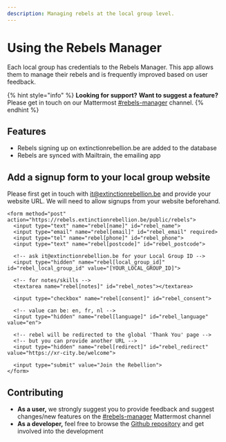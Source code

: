 ```yaml
---
description: Managing rebels at the local group level.
---
```


# Using the Rebels Manager

Each local group has credentials to the Rebels Manager. This app allows them to manage their rebels and is frequently improved based on user feedback.

{% hint style="info" %}
**Looking for support?** **Want to suggest a feature?** Please get in touch on our Mattermost [\#rebels-manager](https://organise.earth/xrbelgium/channels/rebels-manager) channel.
{% endhint %}

## Features

* Rebels signing up on extinctionrebellion.be are added to the database
* Rebels are synced with Mailtrain, the emailing app

## Add a signup form to your local group website

Please first get in touch with it@extinctionrebellion.be and provide your website URL. We will need to allow signups from your website beforehand.

```markup
<form method="post" action="https://rebels.extinctionrebellion.be/public/rebels">
  <input type="text" name="rebel[name]" id="rebel_name">
  <input type="email" name="rebel[email]" id="rebel_email" required>
  <input type="tel" name="rebel[phone]" id="rebel_phone">
  <input type="text" name="rebel[postcode]" id="rebel_postcode">

  <!-- ask it@extinctionrebellion.be for your Local Group ID -->
  <input type="hidden" name="rebel[local_group_id]" id="rebel_local_group_id" value="[YOUR_LOCAL_GROUP_ID]">

  <!-- for notes/skills -->
  <textarea name="rebel[notes]" id="rebel_notes"></textarea>

  <input type="checkbox" name="rebel[consent]" id="rebel_consent">

  <!-- value can be: en, fr, nl -->
  <input type="hidden" name="rebel[language]" id="rebel_language" value="en">

  <!-- rebel will be redirected to the global 'Thank You' page -->
  <!-- but you can provide another URL -->
  <input type="hidden" name="rebel[redirect]" id="rebel_redirect" value="https://xr-city.be/welcome">

  <input type="submit" value="Join the Rebellion">
</form>
```

## Contributing

* **As a user,** we strongly suggest you to provide feedback and suggest changes/new features on the [\#rebels-manager](https://organise.earth/xrbelgium/channels/rebels-manager) Mattermost channel
* **As a developer,** feel free to browse the [Github repository](https://github.com/extinctionrebellion/RebelsManager) and get involved into the development

